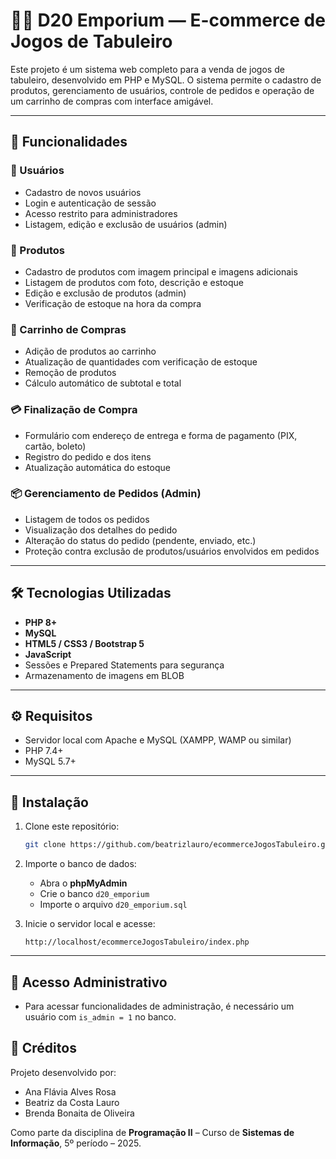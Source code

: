 # 🧙‍♂️ D20 Emporium — E-commerce de Jogos de Tabuleiro

Este projeto é um sistema web completo para a venda de jogos de tabuleiro, desenvolvido em PHP e MySQL. O sistema permite o cadastro de produtos, gerenciamento de usuários, controle de pedidos e operação de um carrinho de compras com interface amigável.

---

## 🚀 Funcionalidades

### 👤 Usuários
- Cadastro de novos usuários
- Login e autenticação de sessão
- Acesso restrito para administradores
- Listagem, edição e exclusão de usuários (admin)

### 🛒 Produtos
- Cadastro de produtos com imagem principal e imagens adicionais
- Listagem de produtos com foto, descrição e estoque
- Edição e exclusão de produtos (admin)
- Verificação de estoque na hora da compra

### 🧺 Carrinho de Compras
- Adição de produtos ao carrinho
- Atualização de quantidades com verificação de estoque
- Remoção de produtos
- Cálculo automático de subtotal e total

### 💳 Finalização de Compra
- Formulário com endereço de entrega e forma de pagamento (PIX, cartão, boleto)
- Registro do pedido e dos itens
- Atualização automática do estoque

### 📦 Gerenciamento de Pedidos (Admin)
- Listagem de todos os pedidos
- Visualização dos detalhes do pedido
- Alteração do status do pedido (pendente, enviado, etc.)
- Proteção contra exclusão de produtos/usuários envolvidos em pedidos

---

## 🛠️ Tecnologias Utilizadas

- **PHP 8+**
- **MySQL**
- **HTML5 / CSS3 / Bootstrap 5**
- **JavaScript**
- Sessões e Prepared Statements para segurança
- Armazenamento de imagens em BLOB

---

## ⚙️ Requisitos

- Servidor local com Apache e MySQL (XAMPP, WAMP ou similar)
- PHP 7.4+
- MySQL 5.7+

---

## 🔧 Instalação

1. Clone este repositório:
    ```bash
    git clone https://github.com/beatrizlauro/ecommerceJogosTabuleiro.git
    ```

2. Importe o banco de dados:
    - Abra o **phpMyAdmin**
    - Crie o banco `d20_emporium`
    - Importe o arquivo `d20_emporium.sql`

3. Inicie o servidor local e acesse:
    ```
    http://localhost/ecommerceJogosTabuleiro/index.php
    ```

---

## 🔐 Acesso Administrativo

- Para acessar funcionalidades de administração, é necessário um usuário com `is_admin = 1` no banco.

## 👥 Créditos

Projeto desenvolvido por:

- Ana Flávia Alves Rosa
- Beatriz da Costa Lauro  
- Brenda Bonaita de Oliveira  

Como parte da disciplina de **Programação II** – Curso de **Sistemas de Informação**, 5º período – 2025.

